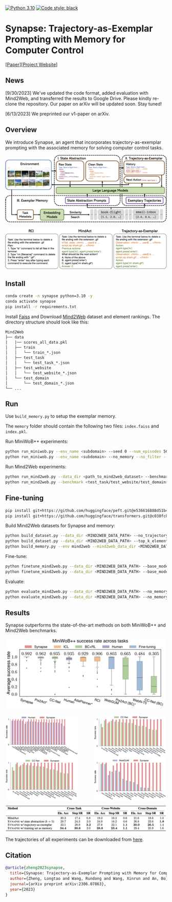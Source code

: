 [![Python 3.10](https://img.shields.io/badge/python-3.10-blue.svg)](https://www.python.org/downloads/release/python-31012/)
<a href="https://github.com/psf/black"><img alt="Code style: black" src="https://img.shields.io/badge/code%20style-black-000000.svg"></a>

# Synapse: Trajectory-as-Exemplar Prompting with Memory for Computer Control

[[Paper](https://arxiv.org/abs/2306.07863)][[Project Website](https://ltzheng.github.io/Synapse/)]

## News

[9/30/2023] We've updated the code format, added evaluation with Mind2Web, and transferred the results to Google Drive. Please kindly re-clone the repository. Our paper on arXiv will be updated soon. Stay tuned!

[6/13/2023] We preprinted our v1-paper on arXiv.

## Overview

We introduce Synapse, an agent that incorporates trajectory-as-exemplar prompting with the associated memory for solving computer control tasks.

![](assets/overview.png)

![](assets/trajectory_prompt.png)

## Install

```bash
conda create -n synapse python=3.10 -y
conda activate synapse
pip install -r requirements.txt
```

Install [Faiss](https://github.com/facebookresearch/faiss/blob/main/INSTALL.md) and Download [Mind2Web](https://github.com/OSU-NLP-Group/Mind2Web) dataset and element rankings. The directory structure should look like this:
```
Mind2Web
├── data
|   |── scores_all_data.pkl
│   ├── train
│   │   └── train_*.json
│   ├── test_task
│   │   └── test_task_*.json
│   ├── test_website
│   │   └── test_website_*.json
│   └── test_domain
│       └── test_domain_*.json
└── ...
```

## Run
Use `build_memory.py` to setup the exemplar memory.

The `memory` folder should contain the following two files:
`index.faiss` and `index.pkl`.

Run MiniWoB++ experiments:
```bash
python run_miniwob.py --env_name <subdomain> --seed 0 --num_episodes 50
python run_miniwob.py --env_name <subdomain> --no_memory --no_filter --seed 0 --num_episodes 50
```

Run Mind2Web experiments:
```bash
python run_mind2web.py --data_dir <path_to_mind2web_dataset> --benchmark <test_task/test_website/test_domain>
python run_mind2web.py --benchmark <test_task/test_website/test_domain> --no_memory --no_trajectory
```

## Fine-tuning

```bash
pip install git+https://github.com/huggingface/peft.git@e536616888d51b453ed354a6f1e243fecb02ea08
pip install git+https://github.com/huggingface/transformers.git@c030fc891395d11249046e36b9e0219685b33399
```

Build Mind2Web datasets for Synapse and memory:
```bash
python build_dataset.py --data_dir <MIND2WEB_DATA_PATH> --no_trajectory --top_k_elements 20 --benchmark train
python build_dataset.py --data_dir <MIND2WEB_DATA_PATH> --top_k_elements 20 --benchmark train
python build_memory.py --env mind2web --mind2web_data_dir <MIND2WEB_DATA_PATH>
```

Fine-tune:
```bash
python finetune_mind2web.py --data_dir <MIND2WEB_DATA_PATH> --base_model codellama/CodeLlama-7b-Instruct-hf --cache_dir <MODEL_PATH> --lora_dir <CHECKPOINT_PATH> --no_trajectory --top_k_elements 20
python finetune_mind2web.py --data_dir <MIND2WEB_DATA_PATH> --base_model codellama/CodeLlama-7b-Instruct-hf --cache_dir <MODEL_PATH> --lora_dir <CHECKPOINT_PATH> --top_k_elements 20
```

Evaluate:
```bash
python evaluate_mind2web.py --data_dir <MIND2WEB_DATA_PATH> --no_memory --no_trajectory --benchmark test_domain --base_model codellama/CodeLlama-7b-Instruct-hf --cache_dir <MODEL_PATH> --lora_dir <CHECKPOINT_PATH> --top_k_elements 20
python evaluate_mind2web.py --data_dir <MIND2WEB_DATA_PATH> --no_memory --benchmark test_domain --base_model codellama/CodeLlama-7b-Instruct-hf --cache_dir <MODEL_PATH> --lora_dir <CHECKPOINT_PATH> --top_k_elements 20
```

## Results

Synapse outperforms the state-of-the-art methods on both MiniWoB++ and Mind2Web benchmarks.

![](assets/miniwob_box_plot.png)

<div style="display: flex; justify-content: space-between;">
    <img src="assets/performance_human.png" alt="Human Performance" width="45%">
    <img src="assets/performance_ccnet.png" alt="CCNet Performance" width="45%">
</div>

<div style="display: flex; justify-content: space-between;">
    <img src="assets/performance_ccnet.png" alt="CCNet Performance" width="45%">
    <img src="assets/performance_webgum.png" alt="WebGUM Performance" width="45%">
</div>

![](assets/mind2web.png)

The trajectories of all experiments can be downloaded from [here](https://drive.google.com/file/d/1hiPQj7m06xU9FEhQTqIJfIlajbov5aWj/view?usp=sharing).

## Citation

```bibtex
@article{zheng2023synapse,
  title={Synapse: Trajectory-as-Exemplar Prompting with Memory for Computer Control},
  author={Zheng, Longtao and Wang, Rundong and Wang, Xinrun and An, Bo},
  journal={arXiv preprint arXiv:2306.07863},
  year={2023}
}
```

